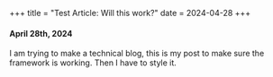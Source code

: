 +++
title = "Test Article: Will this work?"
date = 2024-04-28
+++
#### April 28th, 2024
I am trying to make a technical blog, this is my post to make sure
the framework is working. Then I have to style it.
